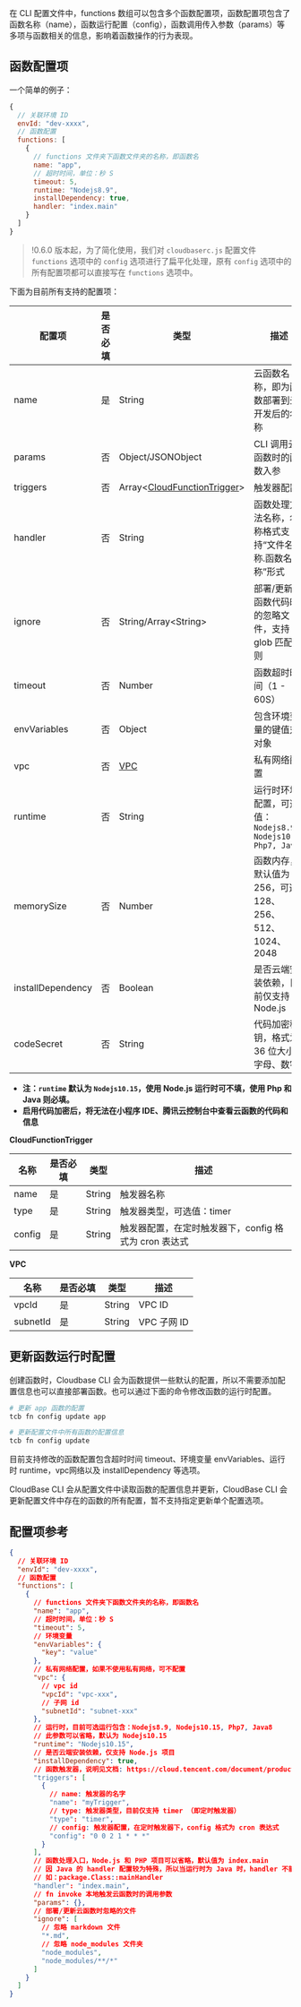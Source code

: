 
在 CLI 配置文件中，functions 数组可以包含多个函数配置项，函数配置项包含了函数名称（name），函数运行配置（config），函数调用传入参数（params）等多项与函数相关的信息，影响着函数操作的行为表现。  

## 函数配置项

一个简单的例子：
```js
{
  // 关联环境 ID
  envId: "dev-xxxx",
  // 函数配置
  functions: [
    {
      // functions 文件夹下函数文件夹的名称，即函数名
      name: "app",
      // 超时时间，单位：秒 S
      timeout: 5,
      runtime: "Nodejs8.9",
      installDependency: true,
      handler: "index.main"
    }
  ]
}
```

>!0.6.0 版本起，为了简化使用，我们对 `cloudbaserc.js` 配置文件 `functions` 选项中的 `config` 选项进行了扁平化处理，原有 `config` 选项中的所有配置项都可以直接写在 `functions` 选项中。

下面为目前所有支持的配置项：

|配置项|	是否必填|	类型	|描述|
|-----|---------------|--------|------|
|name	|是	|String	|云函数名称，即为函数部署到云开发后的名称|
|params	|否	|Object/JSONObject	|CLI 调用云函数时的函数入参|
|triggers	|否	|Array&lt;[CloudFunctionTrigger](#cloudfunctiontrigger)&gt;	|触发器配置|
|handler	|否	|String|	函数处理方法名称，名称格式支持“文件名称.函数名称”形式|
|ignore	|否	|String/Array&lt;String&gt;	|部署/更新云函数代码时的忽略文件，支持 glob 匹配规则|
| timeout      |    否    | Number  |                函数超时时间（1 - 60S）                |
| envVariables    |    否    | Object      |               包含环境变量的键值对对象                |
| vpc        |    否    | [VPC](#vpc)     |                     私有网络配置                      |
| runtime      |    否    |    String      |   运行时环境配置，可选值： `Nodejs8.9, Nodejs10.15 Php7, Java8`   |
| memorySize     |    否    |    Number    |    函数内存，默认值为 256，可选 128、256、512、1024、2048     |
| installDependency |    否    |    Boolean    |         是否云端安装依赖，目前仅支持 Node.js          |
| codeSecret     |    否    |    String    |          代码加密秘钥，格式为 36 位大小写字母、数字           |

- **注：`runtime` 默认为 `Nodejs10.15`，使用 Node.js 运行时可不填，使用 Php 和 Java 则必填。**
- **启用代码加密后，将无法在小程序 IDE、腾讯云控制台中查看云函数的代码和信息**

<span id="cloudfunctiontrigger"> </span>
**CloudFunctionTrigger**

|名称	|是否必填|	类型|	描述|
|-----|---------------|--------|------|
|name	|是	|String	|触发器名称|
|type	|是	|String	|触发器类型，可选值：timer|
|config|	是|	String	|触发器配置，在定时触发器下，config 格式为 cron 表达式|

<span id="vpc"> </span>
**VPC**

|名称	|是否必填|	类型|	描述|
|-----|---------------|--------|------|
|vpcId	|是	|String|	VPC ID|
|subnetId	|是	|String	|VPC 子网 ID|


## 更新函数运行时配置
创建函数时，Cloudbase CLI 会为函数提供一些默认的配置，所以不需要添加配置信息也可以直接部署函数。也可以通过下面的命令修改函数的运行时配置。

```sh
# 更新 app 函数的配置
tcb fn config update app

# 更新配置文件中所有函数的配置信息
tcb fn config update
```
目前支持修改的函数配置包含超时时间 timeout、环境变量 envVariables、运行时 runtime，vpc网络以及 installDependency 等选项。

CloudBase CLI 会从配置文件中读取函数的配置信息并更新，CloudBase CLI 会更新配置文件中存在的函数的所有配置，暂不支持指定更新单个配置选项。

## 配置项参考

```json
{
  // 关联环境 ID
  "envId": "dev-xxxx",
  // 函数配置
  "functions": [
    {
      // functions 文件夹下函数文件夹的名称，即函数名
      "name": "app",
      // 超时时间，单位：秒 S
      "timeout": 5,
      // 环境变量
      "envVariables": {
        "key": "value"
      },
      // 私有网络配置，如果不使用私有网络，可不配置
      "vpc": {
        // vpc id
        "vpcId": "vpc-xxx",
        // 子网 id
        "subnetId": "subnet-xxx"
      },
      // 运行时，目前可选运行包含：Nodejs8.9, Nodejs10.15, Php7, Java8
      // 此参数可以省略，默认为 Nodejs10.15
      "runtime": "Nodejs10.15",
      // 是否云端安装依赖，仅支持 Node.js 项目
      "installDependency": true,
      // 函数触发器，说明见文档: https://cloud.tencent.com/document/product/876/32314
      "triggers": [
        {
          // name: 触发器的名字
          "name": "myTrigger",
          // type: 触发器类型，目前仅支持 timer （即定时触发器）
          "type": "timer",
          // config: 触发器配置，在定时触发器下，config 格式为 cron 表达式
          "config": "0 0 2 1 * * *"
        }
      ],
      // 函数处理入口，Node.js 和 PHP 项目可以省略，默认值为 index.main
      // 因 Java 的 handler 配置较为特殊，所以当运行时为 Java 时，handler 不能省略
      // 如：package.Class::mainHandler
      "handler": "index.main",
      // fn invoke 本地触发云函数时的调用参数
      "params": {},
      // 部署/更新云函数时忽略的文件
      "ignore": [
        // 忽略 markdown 文件
        "*.md",
        // 忽略 node_modules 文件夹
        "node_modules",
        "node_modules/**/*"
      ]
    }
  ]
}
```